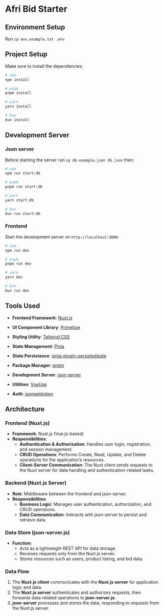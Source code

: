 # Afri Bid Starter

## Environment Setup

Run `cp env.example.txt .env`

## Project Setup

Make sure to install the dependencies:

```bash
# npm
npm install

# pnpm
pnpm install

# yarn
yarn install

# bun
bun install
```

## Development Server

### Json server

Before starting the server run `cp db.example.json db.json` then:

```bash
# npm
npm run start:db

# pnpm
pnpm run start:db

# yarn
yarn start:db

# bun
bun run start:db
```

### Frontend

Start the development server on `http://localhost:3000`:

```bash
# npm
npm run dev

# pnpm
pnpm run dev

# yarn
yarn dev

# bun
bun run dev
```

## Tools Used

- **Frontend Framework**: [Nuxt.js](https://nuxt.com/)

- **UI Component Library**: [PrimeVue](https://nuxt.com/modules/primevue)

- **Styling Utility**: [Tailwind CSS](https://nuxt.com/modules/tailwindcss)

- **State Management**: [Pinia](https://nuxt.com/modules/pinia)

- **State Persistance**: [pinia-plugin-persistedstate](https://nuxt.com/modules/pinia-plugin-persistedstate)

- **Package Manager**: [pnpm](https://pnpm.io/installation)

- **Development Server**: [json-server](https://www.npmjs.com/package/json-server)

- **Utilities**: [VueUse](https://nuxt.com/modules/vueuse)

- **Auth**: [jsonwebtoken](https://www.npmjs.com/package/jsonwebtoken)

## Architecture

### Frontend (Nuxt.js)

- **Framework**: Nuxt.js (Vue.js-based)
- **Responsibilities**:
  - **Authentication & Authorization**: Handles user login, registration, and session management.
  - **CRUD Operations**: Performs Create, Read, Update, and Delete operations for the application’s resources.
  - **Client-Server Communication**: The Nuxt client sends requests to the Nuxt server for data handling and authentication-related tasks.

### Backend (Nuxt.js Server)

- **Role**: Middleware between the frontend and json-server.
- **Responsibilities**:
  - **Business Logic**: Manages user authentication, authorization, and CRUD operations.
  - **Data Communication**: Interacts with json-server to persist and retrieve data.

### Data Store (json-server.js)

- **Function**:
  - Acts as a lightweight REST API for data storage.
  - Receives requests only from the Nuxt.js server.
  - Stores resources such as users, product listing, and bid data.

### Data Flow

1. The **Nuxt.js client** communicates with the **Nuxt.js server** for application logic and data.
2. The **Nuxt.js server** authenticates and authorizes requests, then forwards data-related operations to **json-server.js**.
3. **json-server** processes and stores the data, responding to requests from the Nuxt.js server.
